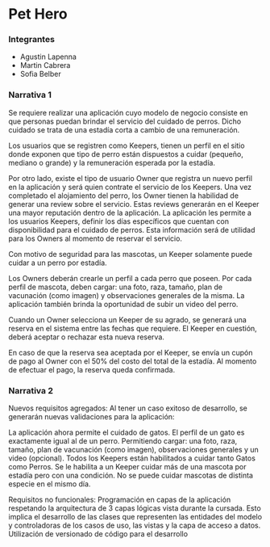 # Pet Hero


### Integrantes
* Agustin Lapenna
* Martin Cabrera
* Sofia Belber

### Narrativa 1
Se requiere realizar una aplicación cuyo modelo de negocio consiste en que
personas puedan brindar el servicio del cuidado de perros. Dicho cuidado se trata de una
estadía corta a cambio de una remuneración.

Los usuarios que se registren como Keepers, tienen un perfil en el sitio donde
exponen que tipo de perro están dispuestos a cuidar (pequeño, mediano o grande) y la
remuneración esperada por la estadía.

Por otro lado, existe el tipo de usuario Owner que registra un nuevo perfil en la
aplicación y será quien contrate el servicio de los Keepers. Una vez completado el
alojamiento del perro, los Owner tienen la habilidad de generar una review sobre el servicio.
Estas reviews generarán en el Keeper una mayor reputación dentro de la aplicación.
La aplicación les permite a los usuarios Keepers, definir los días específicos que
cuentan con disponibilidad para el cuidado de perros. Esta información será de utilidad para
los Owners al momento de reservar el servicio.

Con motivo de seguridad para las mascotas, un Keeper solamente puede cuidar a
un perro por estadía.

Los Owners deberán crearle un perfil a cada perro que poseen. Por cada perfil de
mascota, deben cargar: una foto, raza, tamaño, plan de vacunación (como imagen) y
observaciones generales de la misma. La aplicación también brinda la oportunidad de subir
un video del perro.

Cuando un Owner selecciona un Keeper de su agrado, se generará una reserva en
el sistema entre las fechas que requiere. El Keeper en cuestión, deberá aceptar o rechazar
esta nueva reserva.

En caso de que la reserva sea aceptada por el Keeper, se envía un cupón de pago
al Owner con el 50% del costo del total de la estadía. Al momento de efectuar el pago, la
reserva queda confirmada.

### Narrativa 2

Nuevos requisitos agregados:
Al tener un caso exitoso de desarrollo, se generarán nuevas validaciones para la
aplicación:

La aplicación ahora permite el cuidado de gatos. El perfil de un gato es exactamente
igual al de un perro. Permitiendo cargar: una foto, raza, tamaño, plan de vacunación
(como imagen), observaciones generales y un video (opcional).
Todos los Keepers están habilitados a cuidar tanto Gatos como Perros.
Se le habilita a un Keeper cuidar más de una mascota por estadía pero con una
condición. No se puede cuidar mascotas de distinta especie en el mismo día.

Requisitos no funcionales:
Programación en capas de la aplicación respetando la arquitectura de 3
capas lógicas vista durante la cursada. Esto implica el desarrollo de las
clases que representen las entidades del modelo y controladoras de los
casos de uso, las vistas y la capa de acceso a datos.
Utilización de versionado de código para el desarrollo